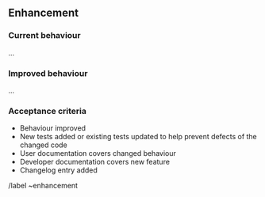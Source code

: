 <!--
SPDX-FileCopyrightText: The openTCS Authors
SPDX-License-Identifier: CC-BY-4.0
-->

## Enhancement

<!-- A template to be used for proposing enhancements to existing functionality -->

### Current behaviour

<!-- The behaviour to be improved (as it is now) -->

...

### Improved behaviour

<!-- What should be improved about the current behaviour, and how -->

...

### Acceptance criteria

<!-- Important criteria for the issue to be considered resolved -->

* Behaviour improved
* New tests added or existing tests updated to help prevent defects of the changed code
* User documentation covers changed behaviour
* Developer documentation covers new feature
* Changelog entry added

/label ~enhancement
